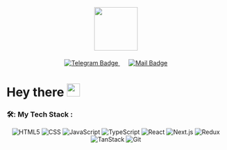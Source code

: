 
<div id="header" align="center">
  <img src="https://media0.giphy.com/media/v1.Y2lkPTc5MGI3NjExZGU2YXgwMXg1d2FzcHlybHgzeWVhNXBuaDF6ZnY1OGFlNXZyNTNjNCZlcD12MV9pbnRlcm5hbF9naWZfYnlfaWQmY3Q9cw/LBFPLXkgoVm80dx6sP/giphy.gif" width="100"/>
</div>

<div id="badges" align="center" style="margin: 20px 0;">
  <a href="https://t.me/masim_Y" target="_blank" style="margin: 0 10px;">
    <img src="https://img.shields.io/badge/Telegram-26A5E4?style=for-the-badge&logo=telegram&logoColor=white" alt="Telegram Badge"/>
  </a>
  <a href="mailto:farcdoo@gmail.com" target="_blank" style="margin: 0 10px;">
    <img src="https://img.shields.io/badge/Gmail-D14836?style=for-the-badge&logo=gmail&logoColor=white" alt="Mail Badge"/>
  </a>
</div>

<h1> Hey there <img src="https://media.giphy.com/media/hvRJCLFzcasrR4ia7z/giphy.gif" width="30px"/> </h1>

### 🛠️: My Tech Stack :
<div align="center">
  <img src="https://img.shields.io/badge/HTML-E34F26?style=for-the-badge&logo=html5&logoColor=white" alt="HTML5"/>
  <img src="https://img.shields.io/badge/CSS-1572B6?style=for-the-badge&logo=css3&logoColor=white" alt="CSS"/>
  <img src="https://img.shields.io/badge/JavaScript-F7DF1E?style=for-the-badge&logo=javascript&logoColor=black" alt="JavaScript"/>
  <img src="https://img.shields.io/badge/TypeScript-3178C6?style=for-the-badge&logo=typescript&logoColor=white" alt="TypeScript"/>
  <img src="https://img.shields.io/badge/React-20232A?style=for-the-badge&logo=react&logoColor=61DAFB" alt="React"/>
  <img src="https://img.shields.io/badge/Next.js-000000?style=for-the-badge&logo=nextdotjs&logoColor=white" alt="Next.js"/>
  <img src="https://img.shields.io/badge/Redux-593D88?style=for-the-badge&logo=redux&logoColor=white" alt="Redux"/>
  <img src="https://img.shields.io/badge/TanStack-FF4154?style=for-the-badge&logo=reactquery&logoColor=white" alt="TanStack" />
  <img src="https://img.shields.io/badge/Git-F05032?style=for-the-badge&logo=git&logoColor=white" alt="Git"/>
</div>
